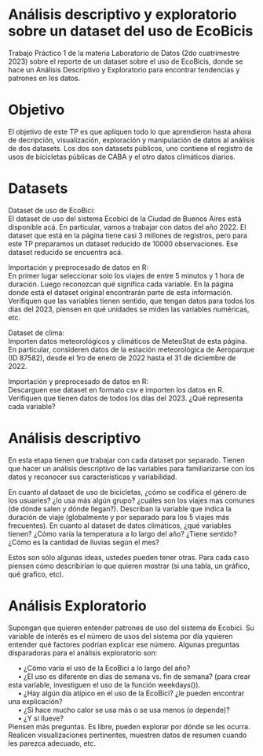 # Análisis descriptivo y exploratorio sobre un dataset del uso de EcoBicis
Trabajo Práctico 1 de la materia Laboratorio de Datos (2do cuatrimestre 2023) sobre el reporte de un dataset sobre el uso de EcoBicis, donde se hace un Análisis Descriptivo y Exploratorio para encontrar tendencias y patrones en los datos.

# Objetivo
El objetivo de este TP es que apliquen todo lo que aprendieron hasta ahora de decripción, visualización, exploración y manipulación de datos al análisis de dos datasets. Los dos son datasets públicos, uno contiene el registro de usos de bicicletas públicas de CABA y el otro datos climáticos diarios.

# Datasets
Dataset de uso de EcoBici: <br>
El dataset de uso del sistema Ecobici de la Ciudad de Buenos Aires está disponible acá. En particular, vamos a trabajar con datos del año 2022. El dataset que está en la página tiene casi 3 millones de registros, pero para este TP preparamos un dataset reducido de 10000 observaciones. Ese dataset reducido se encuentra acá.

Importación y preprocesado de datos en R: <br>
En primer lugar seleccionar solo los viajes de entre 5 minutos y 1 hora de duración. Luego reconozcan qué significa cada variable. En la página donde está el dataset original encontrarán parte de esta información. Verifiquen que las variables tienen sentido, que tengan datos para todos los días del 2023, piensen en qué unidades se miden las variables numéricas, etc.

Dataset de clima: <br>
Importen datos meteorológicos y climáticos de MeteoStat de esta página. En particular, consideren datos de la estación meteorológica de Aeroparque (ID 87582), desde el 1ro de enero de 2022 hasta el 31 de diciembre de 2022.

Importación y preprocesado de datos en R: <br>
Descarguen ese dataset en formato csv e importen los datos en R. Verifiquen que tienen datos de todos los días del 2023. ¿Qué representa cada variable?

# Análisis descriptivo
En esta etapa tienen que trabajar con cada dataset por separado. Tienen que hacer un análisis descriptivo de las variables para familiarizarse con los datos y reconocer sus características y variabilidad.

En cuanto al dataset de uso de bicicletas, ¿cómo se codifica el género de los usuaries? ¿lo usa más algún grupo? ¿cuáles son los viajes mas comunes (de dónde salen y dónde llegan?). Describan la variable que indica la duración de viaje (globalmente y por separado para los 5 viajes más frecuentes). En cuanto al dataset de datos climáticos, ¿qué variables tienen? ¿Cómo varía la temperatura a lo largo del año? ¿Tiene sentido? ¿Cómo es la cantidad de lluvias según el mes?

Estos son sólo algunas ideas, ustedes pueden tener otras. Para cada caso piensen cómo describirían lo que quieren mostrar (si una tabla, un gráfico, qué grafico, etc).

# Análisis Exploratorio
Supongan que quieren entender patrones de uso del sistema de Ecobici. Su variable de interés es el número de usos del sistema por día yquieren entender qué factores podrían explicar ese número. Algunas preguntas disparadoras para el análisis exploratorio son:

&nbsp;&nbsp;&nbsp;&nbsp; • ¿Cómo varía el uso de la EcoBici a lo largo del año? <br>
&nbsp;&nbsp;&nbsp;&nbsp; • ¿El uso es diferente en días de semana vs. fin de semana? (para crear esta variable, investiguen el uso de la función weekdays()). <br>
&nbsp;&nbsp;&nbsp;&nbsp; • ¿Hay algún día atípico en el uso de la EcoBici? ¿le pueden encontrar una explicación? <br>
&nbsp;&nbsp;&nbsp;&nbsp; • ¿Si hace mucho calor se usa más o se usa menos (o depende)? <br>
&nbsp;&nbsp;&nbsp;&nbsp; • ¿Y si llueve? <br>
Piensen más preguntas. Es libre, pueden explorar por dónde se les ocurra. Realicen visualizaciones pertinentes, muestren datos de resumen cuando les parezca adecuado, etc.
